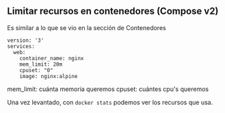 Limitar recursos en contenedores (Compose v2) 
---------------

Es similar a lo que se vio en la sección de Contenedores

    version: '3'
    services:
      web:
        container_name: nginx
        mem_limit: 20m
        cpuset: "0"
        image: nginx:alpine



mem_limit: cuánta memoria queremos
cpuset: cuántes cpu's queremos


Una vez levantado, con `docker stats` podemos ver los recursos que usa.